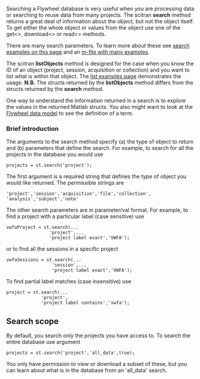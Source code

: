 Searching a Flywheel database is very useful when you are processing data or searching to reuse data from many projects. The scitran **search** method returns a great deal of information about the object, but not the object itself. To get either the whole object or values from the object use one of the get<>, download<> or read<> methods.

There are many search parameters. To learn more about these see [search examples on this page](search-examples) and an [m-file with many examples](https://github.com/scitran/client/blob/master/scripts/s_stSearches.m).

The scitran **listObjects** method is designed for the case when you know the ID of an object (project, session, acquisition or collection) and you want to list what is within that object. The [list examples page](list-examples) demonstrates the usage. 
**N.B.**  The structs returned by the **listObjects** method differs from the structs returned by the **search** method.  

One way to understand the information returned in a search is to explore the values in the returned Matlab structs.  You also might want to look at the [Flywheel data model](https://github.com/scitran/core/wiki/Data-Model) to see the definition of a term.

### Brief introduction
The arguments to the search method specify (a) the type of object to return and (b) parameters that define the search. For example, to search for all the projects in the database you would use

    projects = st.search('project');

The first argument is a required string that defines the type of object you would like returned. The permissible strings are
```
'project','session','acquisition','file','collection', 'analysis','subject','note'
```

The other search parameters are in parameter/val format.  For example, to find a project with a particular label (case sensitive) use
```
vwfaProject = st.search(...
                'project',...
                'project label exact','VWFA');
```
or to find all the sessions in a specific project 
```
vwfaSessions = st.search(...
                 'session',...
                 'project label exact','VWFA');
```
To find partial label matches (case insensitive) use
```
project = st.search(...
             'project',
             'project label contains','vwfa');
```

## Search scope

By default, you search only the projects you have access to.  To search the entire database use argument

    projects = st.search('project','all_data',true);

You only have permission to view or download a subset of these, but you can learn about what is in the database from an 'all_data' search.



